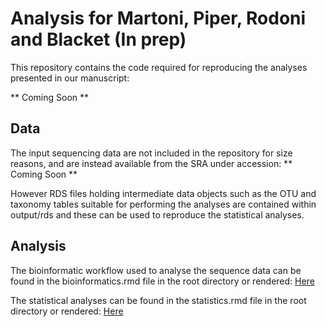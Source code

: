 # Analysis for Martoni, Piper, Rodoni and Blacket (In prep)

This repository contains the code required for reproducing the analyses presented in our manuscript:

** Coming Soon **

## Data

The input sequencing data are not included in the repository for size reasons, and are instead available from the SRA under accession: ** Coming Soon **

However RDS files holding intermediate data objects such as the OTU and taxonomy tables suitable for performing the analyses are contained within output/rds and these can be used to reproduce the statistical analyses.

## Analysis 

The bioinformatic workflow used to analyse the sequence data can be found in the bioinformatics.rmd file in the root directory or rendered: [Here](https://alexpiper.github.io/metabarcoding_bias_partition/bioinformatics.html)

The statistical analyses can be found in the statistics.rmd file in the root directory or rendered: [Here](https://alexpiper.github.io/metabarcoding_bias_partition/statistics.html)
